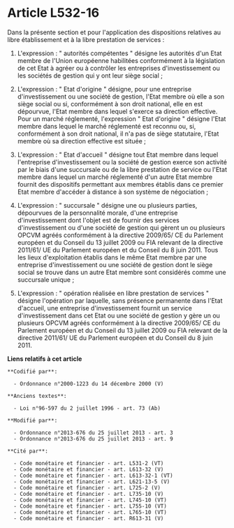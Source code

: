 # Article L532-16

Dans la présente section et pour l'application des dispositions relatives au libre établissement et à la libre prestation de
services : 

1. L'expression : " autorités compétentes " désigne les autorités d'un Etat membre de l'Union européenne habilitées
conformément à la législation de cet Etat à agréer ou à contrôler les entreprises d'investissement ou les sociétés de gestion
qui y ont leur siège social ; 

2. L'expression : " Etat d'origine " désigne, pour une entreprise d'investissement ou une société de gestion, l'Etat membre
où elle a son siège social ou si, conformément à son droit national, elle en est dépourvue, l'Etat membre dans lequel
s'exerce sa direction effective. Pour un marché réglementé, l'expression " Etat d'origine " désigne l'Etat membre dans lequel
le marché réglementé est reconnu ou, si, conformément à son droit national, il n'a pas de siège statutaire, l'Etat membre où
sa direction effective est située ; 

3. L'expression : " Etat d'accueil " désigne tout Etat membre dans lequel l'entreprise d'investissement ou la société de
gestion exerce son activité par le biais d'une succursale ou de la libre prestation de service ou l'Etat membre dans lequel
un marché réglementé d'un autre Etat membre fournit des dispositifs permettant aux membres établis dans ce premier Etat
membre d'accéder à distance à son système de négociation ; 

4. L'expression : " succursale " désigne une ou plusieurs parties, dépourvues de la personnalité morale, d'une entreprise
d'investissement dont l'objet est de fournir des services d'investissement ou d'une société de gestion qui gèrent un ou
plusieurs      OPCVM agréés conformément à la directive 2009/65/ CE du Parlement européen et du Conseil du 13 juillet 2009 ou
FIA relevant de la directive 2011/61/ UE du Parlement européen et du Conseil du 8 juin 2011. Tous les lieux d'exploitation
établis dans le même Etat membre par une entreprise d'investissement ou une société de gestion dont le siège social se trouve
dans un autre Etat membre sont considérés comme une succursale unique ; 

5. L'expression : " opération réalisée en libre prestation de services " désigne l'opération par laquelle, sans présence
permanente dans l'Etat d'accueil, une entreprise d'investissement fournit un service d'investissement dans cet Etat ou une
société de gestion y gère un ou plusieurs      OPCVM agréés conformément à la directive 2009/65/ CE du Parlement européen et
du Conseil du 13 juillet 2009 ou FIA relevant de la directive 2011/61/ UE du Parlement européen et du Conseil du 8 juin 2011.

**Liens relatifs à cet article**

	**Codifié par**:

	  - Ordonnance n°2000-1223 du 14 décembre 2000 (V)

	**Anciens textes**:

	  - Loi n°96-597 du 2 juillet 1996 - art. 73 (Ab)

	**Modifié par**:

	  - Ordonnance n°2013-676 du 25 juillet 2013 - art. 3
	  - Ordonnance n°2013-676 du 25 juillet 2013 - art. 9

	**Cité par**:

	  - Code monétaire et financier - art. L531-2 (VT)
	  - Code monétaire et financier - art. L613-32 (V)
	  - Code monétaire et financier - art. L613-32-1 (VT)
	  - Code monétaire et financier - art. L621-13-5 (V)
	  - Code monétaire et financier - art. L725-2 (V)
	  - Code monétaire et financier - art. L735-10 (V)
	  - Code monétaire et financier - art. L745-10 (VT)
	  - Code monétaire et financier - art. L755-10 (VT)
	  - Code monétaire et financier - art. L765-10 (VT)
	  - Code monétaire et financier - art. R613-31 (V)
